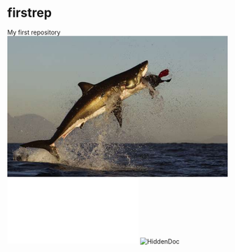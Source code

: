 ﻿# firstrep
My first repository
![picture](Pic.jpg)
![Document](Sharks.pdf)
![HiddenDoc](.travis.yml)
